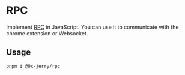 # RPC

Implement [RPC] in JavaScript. You can use it to communicate with the chrome extension or Websocket.

## Usage

```sh
pnpm i @0x-jerry/rpc
```

[rpc]: https://www.wikiwand.com/en/Remote_procedure_call
